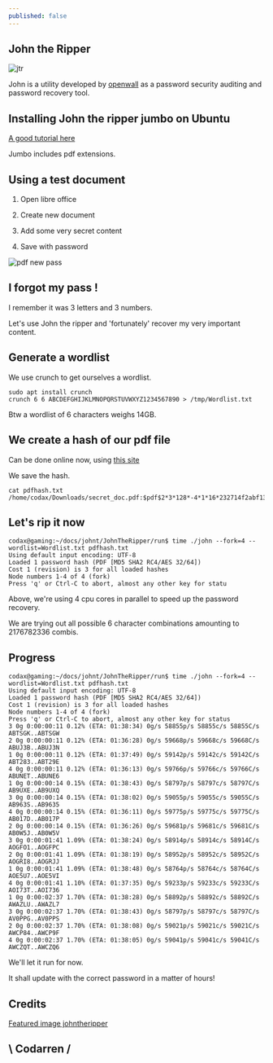 ```yaml
---
published: false
---
```

## John the Ripper
![jtr](https://raw.githubusercontent.com/codarrenvelvindron/codarrenvelvindron.github.io/master/images/jtr.webp)

John is a utility developed by [openwall](https://www.openwall.com/john/) as a password security auditing and password recovery tool.


## Installing John the ripper jumbo on Ubuntu
[A good tutorial here](https://linuxreference.wordpress.com/2019/06/07/howto-install-john-the-ripper-in-ubuntu-18-04/)

Jumbo includes pdf extensions.

## Using a test document
1. Open libre office

2. Create new document

3. Add some very secret content

4. Save with password

![pdf new pass](https://github.com/codarrenvelvindron/codarrenvelvindron.github.io/raw/master/images/pdf_save_password.png)

## I forgot my pass !
I remember it was 3 letters and 3 numbers.

Let's use John the ripper and 'fortunately' recover my very important content.

## Generate a wordlist
We use crunch to get ourselves a wordlist.

```
sudo apt install crunch
crunch 6 6 ABCDEFGHIJKLMNOPQRSTUVWXYZ1234567890 > /tmp/Wordlist.txt
```
Btw a wordlist of 6 characters weighs 14GB.

## We create a hash of our pdf file

Can be done online now, using [this site](https://www.onlinehashcrack.com/tools-pdf-hash-extractor.php)

We save the hash.
```
cat pdfhash.txt
/home/codax/Downloads/secret_doc.pdf:$pdf$2*3*128*-4*1*16*232714f2abf1328a437a85dca0ebb19c*32*c61ccea8415634b2c03992c52295516128bf4e5e4e758a4164004e56fffa0108*32*199b4e27572e4b45cb0a78e376c1f77454bd27d544a4009f99031b2ff749add
```

## Let's rip it now

```
codax@gaming:~/docs/johnt/JohnTheRipper/run$ time ./john --fork=4 --wordlist=Wordlist.txt pdfhash.txt 
Using default input encoding: UTF-8
Loaded 1 password hash (PDF [MD5 SHA2 RC4/AES 32/64])
Cost 1 (revision) is 3 for all loaded hashes
Node numbers 1-4 of 4 (fork)
Press 'q' or Ctrl-C to abort, almost any other key for statu
```

Above, we're using 4 cpu cores in parallel to speed up the password recovery.

We are trying out all possible 6 character combinations amounting to 2176782336 combis.

## Progress

```
codax@gaming:~/docs/johnt/JohnTheRipper/run$ time ./john --fork=4 --wordlist=Wordlist.txt pdfhash.txt
Using default input encoding: UTF-8
Loaded 1 password hash (PDF [MD5 SHA2 RC4/AES 32/64])
Cost 1 (revision) is 3 for all loaded hashes
Node numbers 1-4 of 4 (fork)
Press 'q' or Ctrl-C to abort, almost any other key for status
3 0g 0:00:00:11 0.12% (ETA: 01:38:34) 0g/s 58855p/s 58855c/s 58855C/s ABTSGK..ABTSGW
2 0g 0:00:00:11 0.12% (ETA: 01:36:28) 0g/s 59668p/s 59668c/s 59668C/s ABUJ3B..ABUJ3N
1 0g 0:00:00:11 0.12% (ETA: 01:37:49) 0g/s 59142p/s 59142c/s 59142C/s ABT283..ABT29E
4 0g 0:00:00:11 0.12% (ETA: 01:36:13) 0g/s 59766p/s 59766c/s 59766C/s ABUNET..ABUNE6
1 0g 0:00:00:14 0.15% (ETA: 01:38:43) 0g/s 58797p/s 58797c/s 58797C/s AB9UXE..AB9UXQ
3 0g 0:00:00:14 0.15% (ETA: 01:38:02) 0g/s 59055p/s 59055c/s 59055C/s AB963S..AB9635
4 0g 0:00:00:14 0.15% (ETA: 01:36:11) 0g/s 59775p/s 59775c/s 59775C/s AB017D..AB017P
2 0g 0:00:00:14 0.15% (ETA: 01:36:26) 0g/s 59681p/s 59681c/s 59681C/s AB0W5J..AB0W5V
3 0g 0:00:01:41 1.09% (ETA: 01:38:24) 0g/s 58914p/s 58914c/s 58914C/s AOGFO1..AOGFPC
2 0g 0:00:01:41 1.09% (ETA: 01:38:19) 0g/s 58952p/s 58952c/s 58952C/s AOGRI8..AOGRJJ
1 0g 0:00:01:41 1.09% (ETA: 01:38:48) 0g/s 58764p/s 58764c/s 58764C/s AOE5U7..AOE5VI
4 0g 0:00:01:41 1.10% (ETA: 01:37:35) 0g/s 59233p/s 59233c/s 59233C/s AOI73T..AOI736
1 0g 0:00:02:37 1.70% (ETA: 01:38:28) 0g/s 58892p/s 58892c/s 58892C/s AWAZLU..AWAZL7
3 0g 0:00:02:37 1.70% (ETA: 01:38:43) 0g/s 58797p/s 58797c/s 58797C/s AV0PPG..AV0PPS
2 0g 0:00:02:37 1.70% (ETA: 01:38:08) 0g/s 59021p/s 59021c/s 59021C/s AWCP84..AWCP9F
4 0g 0:00:02:37 1.70% (ETA: 01:38:05) 0g/s 59041p/s 59041c/s 59041C/s AWCZQT..AWCZQ6
```

We'll let it run for now.

It shall update with the correct password in a matter of hours!

## Credits
[Featured image johntheripper](https://static.techspot.com/images2/downloads/topdownload/2017/05/jtr.png)

## \ Codarren /
